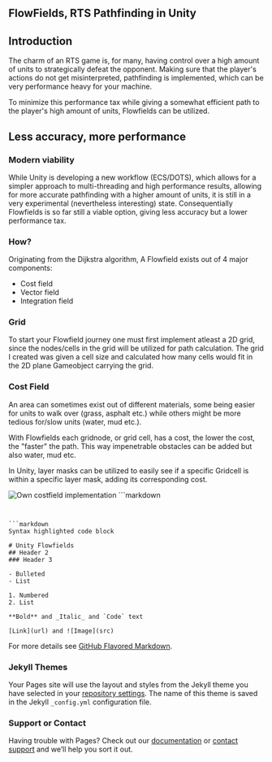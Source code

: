 ## FlowFields, RTS Pathfinding in Unity
## Introduction
The charm of an RTS game is, for many, having control over a high amount of units to strategically defeat the opponent.
Making sure that the player's actions do not get misinterpreted, pathfinding is implemented, which can be very performance heavy for your machine.

To minimize this performance tax while giving a somewhat efficient path to the player's high amount of units, Flowfields can be utilized.

## Less accuracy, more performance
### Modern viability
While Unity is developing a new workflow (ECS/DOTS), which allows for a simpler approach to multi-threading and high performance results, allowing for more accurate pathfinding with a higher amount of units, it is still in a very experimental (nevertheless interesting) state.
Consequentially Flowfields is so far still a viable option, giving less accuracy but a lower performance tax.

### How?
Originating from the Dijkstra algorithm, A Flowfield exists out of 4 major components:
- Cost field
- Vector field
- Integration field

### Grid
To start your Flowfield journey one must first implement atleast a 2D grid, since the nodes/cells in the grid will be utilized for path calculation.
The grid I created was given a cell size and calculated how many cells would fit in the 2D plane Gameobject carrying the grid.

### Cost Field
An area can sometimes exist out of different materials, some being easier for units to walk over (grass, asphalt etc.) while others might be more tedious for/slow units (water, mud etc.).

With Flowfields each gridnode, or grid cell, has a cost, the lower the cost, the "faster" the path.
This way impenetrable obstacles can be added but also water, mud etc.

In Unity, layer masks can be utilized to easily see if a specific Gridcell is within a specific layer mask, adding its corresponding cost.

<img border="0" alt="Own costfield implementation" src="blob/master/Images/CostField.JPG">
```markdown

```


```markdown
Syntax highlighted code block

# Unity Flowfields
## Header 2
### Header 3

- Bulleted
- List

1. Numbered
2. List

**Bold** and _Italic_ and `Code` text

[Link](url) and ![Image](src)
```

For more details see [GitHub Flavored Markdown](https://guides.github.com/features/mastering-markdown/).

### Jekyll Themes

Your Pages site will use the layout and styles from the Jekyll theme you have selected in your [repository settings](https://github.com/Bhabiji/FlowField/settings). The name of this theme is saved in the Jekyll `_config.yml` configuration file.

### Support or Contact

Having trouble with Pages? Check out our [documentation](https://docs.github.com/categories/github-pages-basics/) or [contact support](https://github.com/contact) and we’ll help you sort it out.
